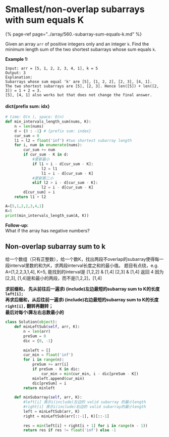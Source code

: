 # Smallest/non-overlap subarrays with sum equals K

{% page-ref page="../array/560.-subarray-sum-equals-k.md" %}

Given an array `arr` of positive integers only and an integer `k`. Find the minimum length sum of the two shortest subarrays whose sum equals `k`.

**Example 1:**

```text
Input: arr = [5, 1, 2, 2, 3, 4, 1], k = 5
Output: 3
Explanation:
Subarrays whose sum equal 'k' are [5], [1, 2, 2], [2, 3], [4, 1].
The two shortest subarrays are [5], [2, 3]. Hence len([5]) + len([2, 3]) = 1 + 2 = 3.
[5], [4, 1] also works but that does not change the final answer.
```

#### dict{prefix sum: idx} 

```python
# time: O(n ), space: O(n)
def min_intervals_length_sum(nums, K):
    n = len(nums)
    d = {0 : -1} # {prefix sum: index}
    cur_sum = 0
    l1 = l2 = float('inf') #two shortest subarray length
    for i, num in enumerate(nums):
        cur_sum += num
        if cur_sum - K in d:
            #更新最小
            if l1 > i - d[cur_sum - K]:
                l2 = l1
                l1 = i - d[cur_sum - K]       
            #更新第二小
            elif l2 > i - d[cur_sum - K]:
                l2 = i - d[cur_sum - K]
        d[cur_sum] = i
    return l1 + l2

A=[5,1,2,2,3,4,1]
K=5
print(min_intervals_length_sum(A, K))
```

**Follow-up:**  
What if the array has negative numbers?

## Non-overlap subarray sum to k

给一个数组（只有正整数），给一个数K，找出两段不overlap的subarray使得每一段interval里数的和为K，求两段interval长度之和的最小值。 题目有点绕，e.g. A=\[1,2,2,3,1,4\], K=5, 能找到的interval是 \[1,2,2\] & \[1,4\] \[2,3\] & \[1,4\] 返回 4 因为\[2,3\], \[1,4\]是和最小的两段，而不是\[1,2,2\]，\[1,4\]

**求前缀和， 先从前往后一遍求i \(include\)左边最短的subarray sum to K的长度`left[i];`   
再求后缀和，从后往前一遍求i \(include\)右边最短的subarray sum to K的长度`right[i],` 翻转再翻转；  
最后对每个i算左右总数最小的**

```python
class Solution(object):
    def minLeftSub(self, arr, K):
        n = len(arr)
        preSum = 0
        dic = {0, -1}
        
        minleft = []
        cur_min = float('inf')
        for i in range(n):
            preSum += arr[i]
            if preSum - K in dic:
                cur_min = min(cur_min, i - dic[preSum - K])
            minleft.append(cur_min)               
            dic[preSum] = i
        return minleft
    
    def minSubarray(self, arr, K):
        #left[i] 表示i(include)左边的 valid subarray 的最小length
        #right[i] 表示i(include)右边的 valid subarray的最小length
        left = minLeftSub(arr, K)
        right = minLeftSub(arr[::-1], K)[::-1]
        
        res = min(left[i] + right[i + 1] for i in range(n - 1))         
        return res if res != float('inf') else -1
```



